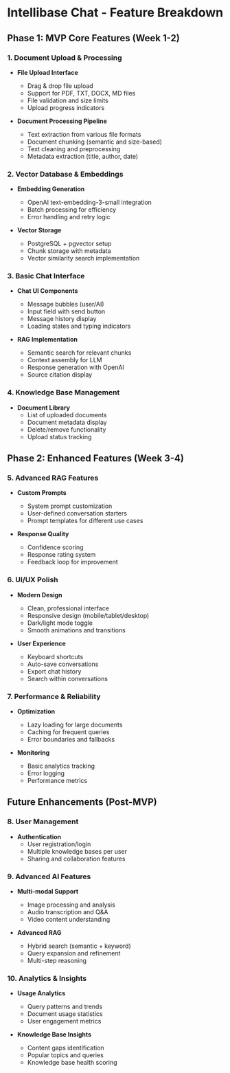 # Intellibase Chat - Feature Breakdown

## Phase 1: MVP Core Features (Week 1-2)

### 1. Document Upload & Processing
- **File Upload Interface**
  - Drag & drop file upload
  - Support for PDF, TXT, DOCX, MD files
  - File validation and size limits
  - Upload progress indicators

- **Document Processing Pipeline**
  - Text extraction from various file formats
  - Document chunking (semantic and size-based)
  - Text cleaning and preprocessing
  - Metadata extraction (title, author, date)

### 2. Vector Database & Embeddings
- **Embedding Generation**
  - OpenAI text-embedding-3-small integration
  - Batch processing for efficiency
  - Error handling and retry logic

- **Vector Storage**
  - PostgreSQL + pgvector setup
  - Chunk storage with metadata
  - Vector similarity search implementation

### 3. Basic Chat Interface
- **Chat UI Components**
  - Message bubbles (user/AI)
  - Input field with send button
  - Message history display
  - Loading states and typing indicators

- **RAG Implementation**
  - Semantic search for relevant chunks
  - Context assembly for LLM
  - Response generation with OpenAI
  - Source citation display

### 4. Knowledge Base Management
- **Document Library**
  - List of uploaded documents
  - Document metadata display
  - Delete/remove functionality
  - Upload status tracking

## Phase 2: Enhanced Features (Week 3-4)

### 5. Advanced RAG Features
- **Custom Prompts**
  - System prompt customization
  - User-defined conversation starters
  - Prompt templates for different use cases

- **Response Quality**
  - Confidence scoring
  - Response rating system
  - Feedback loop for improvement

### 6. UI/UX Polish
- **Modern Design**
  - Clean, professional interface
  - Responsive design (mobile/tablet/desktop)
  - Dark/light mode toggle
  - Smooth animations and transitions

- **User Experience**
  - Keyboard shortcuts
  - Auto-save conversations
  - Export chat history
  - Search within conversations

### 7. Performance & Reliability
- **Optimization**
  - Lazy loading for large documents
  - Caching for frequent queries
  - Error boundaries and fallbacks

- **Monitoring**
  - Basic analytics tracking
  - Error logging
  - Performance metrics

## Future Enhancements (Post-MVP)

### 8. User Management
- **Authentication**
  - User registration/login
  - Multiple knowledge bases per user
  - Sharing and collaboration features

### 9. Advanced AI Features
- **Multi-modal Support**
  - Image processing and analysis
  - Audio transcription and Q&A
  - Video content understanding

- **Advanced RAG**
  - Hybrid search (semantic + keyword)
  - Query expansion and refinement
  - Multi-step reasoning

### 10. Analytics & Insights
- **Usage Analytics**
  - Query patterns and trends
  - Document usage statistics
  - User engagement metrics

- **Knowledge Base Insights**
  - Content gaps identification
  - Popular topics and queries
  - Knowledge base health scoring

